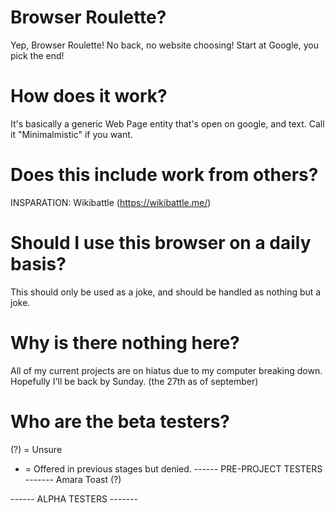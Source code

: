 # Browser Roulette?
Yep, Browser Roulette! No back, no website choosing! Start at Google, you pick the end!

# How does it work?
It's basically a generic Web Page entity that's open on google, and text. Call it "Minimalmistic" if you want.

# Does this include work from others?
INSPARATION: Wikibattle (https://wikibattle.me/)

# Should I use this browser on a daily basis?
This should only be used as a joke, and should be handled as nothing but a joke.

# Why is there nothing here?
All of my current projects are on hiatus due to my computer breaking down. Hopefully I'll be back by Sunday. (the 27th as of september)


# Who are the beta testers?

(?) = Unsure
* = Offered in previous stages but denied.
------ PRE-PROJECT TESTERS -------
Amara
Toast (?)



------ ALPHA TESTERS -------
